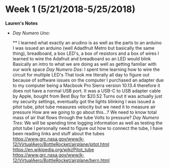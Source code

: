 # Week 1 (5/21/2018-5/25/2018)

**Lauren's Notes** 
*   *Day Numero Uno*:

       **  I learned what exactly an arudino is as well as the parts to an arduino
         I was issued an arduino (well Adadfruit Metro but basically the same thing), breadboard, a box LED's, a box of resistors and a box of wires
         I learned to wire the Adafruit and breadboard so an LED would blink
        Basically an intro to what we are doing as well as getting familiar with our work space
    *Day Numero Dos*:
          I spent time learning how to wire the circuit for multiple LED's
          That took me literally all day to figure out because of software issues on the computer
              I purchased an adapter due to my computer being a Macbook Pro Sierra version 10.13.4 therefore it does not have a normal USB port. It was a USB-C to USB adapter cable by Apple, bought from Best Buy for $20.52
          Turns out it was actually just my security settings, eventually got the lights blinking
          I was issued a pitot tube, pitot tube measures velocity but we need it to measure air pressure
                How are we going to go about this...?
          We need to know total mass of air that flows through the tube
                Volts to pressure?
     *Day Numero Tres*:
            We will be spending time logging information as well as testing the pitot tube
            I personally need to figure out how to connect the tube, I have been reading links and stuff about the tubes
              https://www.grc.nasa.gov/www/k-12/VirtualAero/BottleRocket/airplane/pitot.html
              https://en.wikipedia.org/wiki/Pitot_tube
              https://www.grc.nasa.gov/www/k-12/VirtualAero/BottleRocket/airplane/bern.html 

